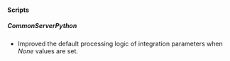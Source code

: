 #### Scripts
##### CommonServerPython
- Improved the default processing logic of integration parameters when *None* values are set.
